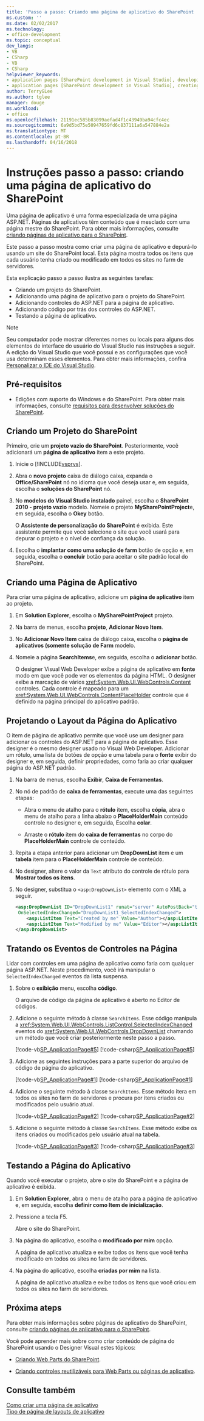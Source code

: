 ```yaml
---
title: 'Passo a passo: Criando uma página de aplicativo do SharePoint | Microsoft Docs'
ms.custom: ''
ms.date: 02/02/2017
ms.technology:
- office-development
ms.topic: conceptual
dev_langs:
- VB
- CSharp
- VB
- CSharp
helpviewer_keywords:
- application pages [SharePoint development in Visual Studio], developing
- application pages [SharePoint development in Visual Studio], creating
author: TerryGLee
ms.author: tglee
manager: douge
ms.workload:
- office
ms.openlocfilehash: 21191ec585b83099aefad4f1c43949ba94cfc4ec
ms.sourcegitcommit: 6a9d5bd75e50947659fd6c837111a6a547884e2a
ms.translationtype: MT
ms.contentlocale: pt-BR
ms.lasthandoff: 04/16/2018
---
```

# <a name="walkthrough-creating-a-sharepoint-application-page"></a>Instruções passo a passo: criando uma página de aplicativo do SharePoint
 
Uma página de aplicativo é uma forma especializada de uma página ASP.NET. Páginas de aplicativos têm conteúdo que é mesclado com uma página mestre do SharePoint. Para obter mais informações, consulte [criando páginas de aplicativo para o SharePoint](../sharepoint/creating-application-pages-for-sharepoint.md).

Este passo a passo mostra como criar uma página de aplicativo e depurá-lo usando um site do SharePoint local. Esta página mostra todos os itens que cada usuário tenha criado ou modificado em todos os sites no farm de servidores.

Esta explicação passo a passo ilustra as seguintes tarefas:

- Criando um projeto do SharePoint.
- Adicionando uma página de aplicativo para o projeto do SharePoint.
- Adicionando controles do ASP.NET para a página de aplicativo.
- Adicionando código por trás dos controles do ASP.NET.
- Testando a página de aplicativo.

> [!NOTE]
> Seu computador pode mostrar diferentes nomes ou locais para alguns dos elementos de interface do usuário do Visual Studio nas instruções a seguir. A edição do Visual Studio que você possui e as configurações que você usa determinam esses elementos. Para obter mais informações, confira [Personalizar o IDE do Visual Studio](../ide/personalizing-the-visual-studio-ide.md).

## <a name="prerequisites"></a>Pré-requisitos

- Edições com suporte do Windows e do SharePoint. Para obter mais informações, consulte [requisitos para desenvolver soluções do SharePoint](../sharepoint/requirements-for-developing-sharepoint-solutions.md).

## <a name="creating-a-sharepoint-project"></a>Criando um Projeto do SharePoint

Primeiro, crie um **projeto vazio do SharePoint**. Posteriormente, você adicionará um **página de aplicativo** item a este projeto.

1. Inicie o [!INCLUDE[vsprvs](../sharepoint/includes/vsprvs-md.md)].

2. Abra o **novo projeto** caixa de diálogo caixa, expanda o **Office/SharePoint** nó no idioma que você deseja usar e, em seguida, escolha o **soluções do SharePoint** nó.

3. No **modelos do Visual Studio instalado** painel, escolha o **SharePoint 2010 - projeto vazio** modelo. Nomeie o projeto **MySharePointProject**e, em seguida, escolha o **Okey** botão.

     O **Assistente de personalização do SharePoint** é exibida. Este assistente permite que você selecione o site que você usará para depurar o projeto e o nível de confiança da solução.

4. Escolha o **implantar como uma solução de farm** botão de opção e, em seguida, escolha o **concluir** botão para aceitar o site padrão local do SharePoint.

## <a name="creating-an-application-page"></a>Criando uma Página de Aplicativo

Para criar uma página de aplicativo, adicione um **página de aplicativo** item ao projeto.

1. Em **Solution Explorer**, escolha o **MySharePointProject** projeto.

2. Na barra de menus, escolha **projeto**, **Adicionar Novo Item**.

3. No **Adicionar Novo Item** caixa de diálogo caixa, escolha o **página de aplicativos (somente solução de Farm** modelo.

4. Nomeie a página **SearchItems**e, em seguida, escolha o **adicionar** botão.

     O designer Visual Web Developer exibe a página de aplicativo em **fonte** modo em que você pode ver os elementos da página HTML. O designer exibe a marcação de vários <xref:System.Web.UI.WebControls.Content> controles. Cada controle é mapeado para um <xref:System.Web.UI.WebControls.ContentPlaceHolder> controle que é definido na página principal do aplicativo padrão.

## <a name="designing-the-layout-of-the-application-page"></a>Projetando o Layout da Página do Aplicativo

O item de página de aplicativo permite que você use um designer para adicionar os controles do ASP.NET para a página de aplicativo. Esse designer é o mesmo designer usado no Visual Web Developer. Adicionar um rótulo, uma lista de botões de opção e uma tabela para o **fonte** exibir do designer e, em seguida, definir propriedades, como faria ao criar qualquer página do ASP.NET padrão.

1. Na barra de menus, escolha **Exibir**, **Caixa de Ferramentas**.

2. No nó de padrão de **caixa de ferramentas**, execute uma das seguintes etapas:

    - Abra o menu de atalho para o **rótulo** item, escolha **cópia**, abra o menu de atalho para a linha abaixo o **PlaceHolderMain** conteúdo controle no designer e, em seguida, Escolha **colar**.

    - Arraste o **rótulo** item do **caixa de ferramentas** no corpo do **PlaceHolderMain** controle de conteúdo.

3. Repita a etapa anterior para adicionar um **DropDownList** item e um **tabela** item para o **PlaceHolderMain** controle de conteúdo.

4. No designer, altere o valor da `Text` atributo do controle de rótulo para **Mostrar todos os itens**.

5. No designer, substitua o `<asp:DropDownList>` elemento com o XML a seguir.

    ```xml
    <asp:DropDownList ID="DropDownList1" runat="server" AutoPostBack="true"
     OnSelectedIndexChanged="DropDownList1_SelectedIndexChanged">
        <asp:ListItem Text="Created by me" Value="Author"></asp:ListItem>
        <asp:ListItem Text="Modified by me" Value="Editor"></asp:ListItem>
    </asp:DropDownList>
    ```

## <a name="handling-the-events-of-controls-on-the-page"></a>Tratando os Eventos de Controles na Página

Lidar com controles em uma página de aplicativo como faria com qualquer página ASP.NET. Neste procedimento, você irá manipular o `SelectedIndexChanged` eventos da lista suspensa.

1. Sobre o **exibição** menu, escolha **código**.

     O arquivo de código da página de aplicativo é aberto no Editor de códigos.

2. Adicione o seguinte método à classe `SearchItems`. Esse código manipula a <xref:System.Web.UI.WebControls.ListControl.SelectedIndexChanged> eventos do <xref:System.Web.UI.WebControls.DropDownList> chamando um método que você criar posteriormente neste passo a passo.

     [!code-vb[SP_ApplicationPage#5](../sharepoint/codesnippet/VisualBasic/sp_applicationpage/layouts/sp_applicationpage/SearchItems.aspx.vb#5)]
     [!code-csharp[SP_ApplicationPage#5](../sharepoint/codesnippet/CSharp/sp_applicationpage/layouts/sp_applicationpage/SearchItems.aspx.cs#5)]

3. Adicione as seguintes instruções para a parte superior do arquivo de código de página do aplicativo.

     [!code-vb[SP_ApplicationPage#1](../sharepoint/codesnippet/VisualBasic/sp_applicationpage/layouts/sp_applicationpage/SearchItems.aspx.vb#1)]
     [!code-csharp[SP_ApplicationPage#1](../sharepoint/codesnippet/CSharp/sp_applicationpage/layouts/sp_applicationpage/SearchItems.aspx.cs#1)]

4. Adicione o seguinte método à classe `SearchItems`. Esse método itera em todos os sites no farm de servidores e procura por itens criados ou modificados pelo usuário atual.

     [!code-vb[SP_ApplicationPage#2](../sharepoint/codesnippet/VisualBasic/sp_applicationpage/layouts/sp_applicationpage/SearchItems.aspx.vb#2)]
     [!code-csharp[SP_ApplicationPage#2](../sharepoint/codesnippet/CSharp/sp_applicationpage/layouts/sp_applicationpage/SearchItems.aspx.cs#2)]

5. Adicione o seguinte método à classe `SearchItems`. Esse método exibe os itens criados ou modificados pelo usuário atual na tabela.

     [!code-vb[SP_ApplicationPage#3](../sharepoint/codesnippet/VisualBasic/sp_applicationpage/layouts/sp_applicationpage/SearchItems.aspx.vb#3)]
     [!code-csharp[SP_ApplicationPage#3](../sharepoint/codesnippet/CSharp/sp_applicationpage/layouts/sp_applicationpage/SearchItems.aspx.cs#3)]

## <a name="testing-the-application-page"></a>Testando a Página do Aplicativo

Quando você executar o projeto, abre o site do SharePoint e a página de aplicativo é exibida.

1. Em **Solution Explorer**, abra o menu de atalho para a página de aplicativo e, em seguida, escolha **definir como Item de inicialização**.

2. Pressione a tecla F5.

     Abre o site do SharePoint.

3. Na página do aplicativo, escolha o **modificado por mim** opção.

     A página de aplicativo atualiza e exibe todos os itens que você tenha modificado em todos os sites no farm de servidores.

4. Na página do aplicativo, escolha **criadas por mim** na lista.

     A página de aplicativo atualiza e exibe todos os itens que você criou em todos os sites no farm de servidores.

## <a name="next-ateps"></a>Próxima ateps

Para obter mais informações sobre páginas de aplicativo do SharePoint, consulte [criando páginas de aplicativo para o SharePoint](../sharepoint/creating-application-pages-for-sharepoint.md).

Você pode aprender mais sobre como criar conteúdo de página do SharePoint usando o Designer Visual estes tópicos:

- [Criando Web Parts do SharePoint](../sharepoint/creating-web-parts-for-sharepoint.md).

- [Criando controles reutilizáveis para Web Parts ou páginas de aplicativo](../sharepoint/creating-reusable-controls-for-web-parts-or-application-pages.md).

## <a name="see-also"></a>Consulte também

[Como criar uma página de aplicativo](../sharepoint/how-to-create-an-application-page.md)  
[Tipo de página de layouts de aplicativo](http://go.microsoft.com/fwlink/?LinkID=169274)
